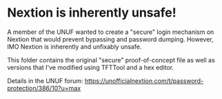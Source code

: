 # Nextion is inherently unsafe!

A member of the UNUF wanted to create a "secure" login mechanism on Nextion that would prevent bypassing and password dumping. However, IMO Nextion is inherently and unfixably unsafe. 

This folder contains the original "secure" proof-of-concept file as well as versions that I've modified using TFTTool and a hex editor. 

Details in the UNUF forum: https://unofficialnextion.com/t/password-protection/386/10?u=max

